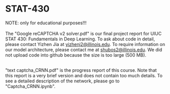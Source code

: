 # STAT-430

NOTE: only for educational purposes!!! <br /> <br />
The "Google reCAPTCHA v2 solver.pdf" is our final project report for UIUC STAT 430: Fundamentals in Deep Learning.
To ask about code in detail, please contact Yizhen Jia at yizhenj2@illinois.edu.
To require information on our model architecture, please contact me at shubos2@illinois.edu.
We did not upload code into github because the size is too large (500 MB). <br /> <br />

"text captcha_CRNN.pdf" is the progress report of this course. Note that this report is a very brief version and does not contain too much details. To see a detailed description of the network, please go to "Captcha_CRNN.ipynb".


